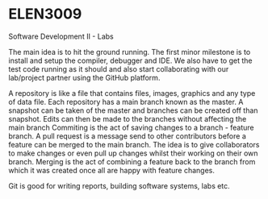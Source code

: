 # ELEN3009
Software Development II - Labs

The main idea is to hit the ground running. The first minor milestone is to install and setup the compiler, debugger and IDE. We also have to get the test code running as it should and also start collaborating with our lab/project partner using the GitHub platform.

A repository is like a file that contains files, images, graphics and any type of data file.
Each repository has a main branch known as the master.
A snapshot can be taken of the master and branches can be created off than snapshot. Edits can then be made to the branches without
affecting the main branch
Commiting is the act of saving changes to a branch - feature branch. 
A pull request is a message send to other contributors before a feature can be merged to the main branch. The idea is to give collaborators to make changes or even pull up changes whilst their working on their own branch.
Merging is the act of combining a feature back to the branch from which it was created once all are happy with feature changes.

Git is good for writing reports, building software systems, labs etc.

